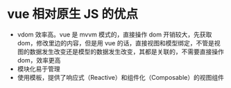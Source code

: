 # vue 相对原生 JS 的优点

- vdom 效率高。vue 是 mvvm 模式的，直接操作 dom 开销较大，先获取 dom，修改里边的内容，但是用 vue 的话，直接视图和模型绑定，不管是视图的数据发生改变还是模型的数据发生改变，其都是关联的，不需要直接操作 dom，效率更高
- 模块化易于管理
- 使用模板，提供了响应式（Reactive）和组件化（Composable）的视图组件
